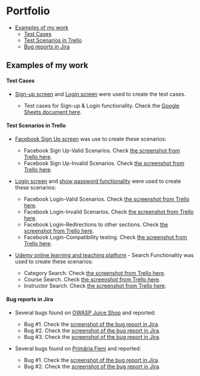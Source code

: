 # Portfolio
* [Examples of my work](#examples-of-my-work)
   * [Test Cases](#test-cases)
   * [Test Scenarios in Trello](#test-scenarios-in-Trello)
   * [Bug reports in Jira](#bug-reports-in-jira)

## Examples of my work
#### Test Cases
* [Sign-up screen](https://drive.google.com/file/d/1qRRz4h_oxZuYdBiUHjv7Jzmx7wE0sse6/view?usp=sharing) and [Login screen](https://drive.google.com/file/d/1VAhxexcDbfXs__445pVSh3WbJ4ZWi8po/view?usp=sharing) were used to create the test cases.
  
  * Test cases for Sign-up & Login functionality. Check the [Google Sheets document here](https://docs.google.com/spreadsheets/d/1qCwyBCwRaBb77ojYBWyuQAMno-zkLUOU/edit?usp=sharing&ouid=115256224116898714027&rtpof=true&sd=true).

#### Test Scenarios in Trello 
* [Facebook Sign Up screen](https://drive.google.com/file/d/1dzTqwTpCAkfLmv_i_y9OO1CAw88cdZUX/view?usp=sharing) was use to create these scenarios:
  
     * Facebook Sign Up-Valid Scenarios. Check [the screenshot from Trello here](https://drive.google.com/file/d/1Wo0kV-V8ozttx93ZhSef6Kk7iv2PmrBU/view?usp=sharing).
     * Facebook Sign Up-Invalid Scenarios. Check [the screenshot from Trello here](https://drive.google.com/file/d/1n10MuQo867L0GRWXn1GpDYHW-Pp0b8gE/view?usp=sharing).
 
* [Login screen](https://drive.google.com/file/d/15rlvJ7_QFmMWh79FsNawahPSf40zkgLT/view?usp=sharing) and [show password functionality](https://drive.google.com/file/d/1BjitBobMY9MufwBSL4-DceV4Q5Vuy6Ic/view?usp=sharing) were used to create these scenarios:
  
     * Facebook Login-Valid Scenarios. Check [the screenshot from Trello here](https://drive.google.com/file/d/1NVs_IjHf-3SPDjymxJGC2yoEdFHMScPP/view?usp=sharing).
     * Facebook Login-Invalid Scenarios. Check [the screenshot from Trello here](https://drive.google.com/file/d/1rZW7GSYcaeXLcdUTY2WZGX6xq0_Luwb6/view?usp=sharing).
     * Facebook Login-Redirections to other sections. Check [the screenshot from Trello here](https://drive.google.com/file/d/1i1JHt5q3bvPIZleYMLqnQMKgzp7iOBQe/view?usp=sharing).
     * Facebook Login-Compatibility testing. Check [the screenshot from Trello here](https://drive.google.com/file/d/1g1a1s9P7hqBR8suSePXUc-j_RPZNuO2t/view?usp=sharing).
       
 * [Udemy online learning and teaching platform](https://www.udemy.com/) - Search Functionality was used to create these scenarios:
      * Category Search. Check [the screenshot from Trello here](https://drive.google.com/file/d/17IFarKiq45_Sp7NCoFArqxPwaNRtBZPA/view?usp=sharing).
      * Course Search. Check [the screenshot from Trello here](https://drive.google.com/file/d/1Ffl0LMvmsKJVXRO97EX0x1ENABiVD8GT/view?usp=sharing).
      * Instructor Search. Check [the screenshot from Trello here](https://drive.google.com/file/d/1hNKAthTZYApnmm9J3KSr-LOmunsB6e8N/view?usp=sharing).

#### Bug reports in Jira
* Several bugs found on [OWASP Juice Shop](https://juice-shop.herokuapp.com/#/)  and reported:
    * Bug #1. Check the [screenshot of the bug report in Jira](https://drive.google.com/file/d/1B_eJxp0zSmbBb60kmJ9hjy08Fz8LjHNf/view?usp=sharing).
    * Bug #2. Check the [screenshot of the bug report in Jira](https://drive.google.com/file/d/1B649WcH3Y9zUbT0KmqE8XpvENKuEgCrv/view?usp=sharing).
    * Bug #3. Check the [screenshot of the bug report in Jira](https://drive.google.com/file/d/1jcMwpWqB8No19LOqGvvEVcIYtgfxmrko/view?usp=sharing).

* Several bugs found on [Primăria Fieni](https://fieni.ro/)  and reported:
    * Bug #1. Check the [screenshot of the bug report in Jira](https://drive.google.com/file/d/1utmfolDhxUBZg1TP1boKqmavIcnhcCkT/view?usp=sharing).
    * Bug #2. Check the [screenshot of the bug report in Jira](https://drive.google.com/file/d/1nuXOPq17X056yWWI0rp4qbca4D5LBnwi/view?usp=sharing).
    

        


